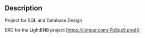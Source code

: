 ## Description

Project for SQL and Database Design 

ERD for the LightBNB project
[https://i.imgur.com/IPbSqz9.png]()